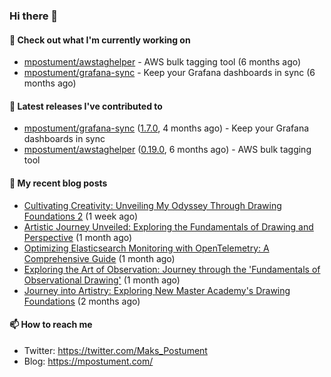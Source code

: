 ### Hi there 👋

#### 👷 Check out what I'm currently working on

- [mpostument/awstaghelper](https://github.com/mpostument/awstaghelper) - AWS bulk tagging tool (6 months ago)
- [mpostument/grafana-sync](https://github.com/mpostument/grafana-sync) - Keep your Grafana dashboards in sync (6 months ago)

#### 🔭 Latest releases I've contributed to

- [mpostument/grafana-sync](https://github.com/mpostument/grafana-sync) ([1.7.0](https://github.com/mpostument/grafana-sync/releases/tag/1.7.0), 4 months ago) - Keep your Grafana dashboards in sync
- [mpostument/awstaghelper](https://github.com/mpostument/awstaghelper) ([0.19.0](https://github.com/mpostument/awstaghelper/releases/tag/0.19.0), 6 months ago) - AWS bulk tagging tool

#### 📜 My recent blog posts

- [Cultivating Creativity: Unveiling My Odyssey Through Drawing Foundations 2](https://mpostument.com/posts/drawing/nma/drawing_foundations_2/) (1 week ago)
- [Artistic Journey Unveiled: Exploring the Fundamentals of Drawing and Perspective](https://mpostument.com/posts/drawing/nma/fundamentals_of_drawing_and_perspective/) (1 month ago)
- [Optimizing Elasticsearch Monitoring with OpenTelemetry: A Comprehensive Guide](https://mpostument.com/posts/programming/observability/otel-elasticsearch/) (1 month ago)
- [Exploring the Art of Observation: Journey through the &#39;Fundamentals of Observational Drawing&#39;](https://mpostument.com/posts/drawing/nma/fundamentals_observational_drawing/) (1 month ago)
- [Journey into Artistry: Exploring New Master Academy&#39;s Drawing Foundations](https://mpostument.com/posts/drawing/nma/drawing_foundations_1/) (2 months ago)

#### 📫 How to reach me

- Twitter: https://twitter.com/Maks_Postument
- Blog: https://mpostument.com/
